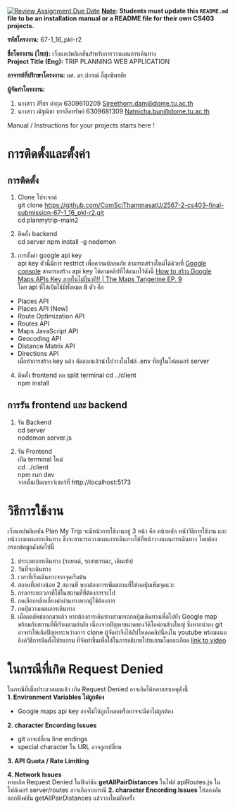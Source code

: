 [![Review Assignment Due Date](https://classroom.github.com/assets/deadline-readme-button-22041afd0340ce965d47ae6ef1cefeee28c7c493a6346c4f15d667ab976d596c.svg)](https://classroom.github.com/a/w8H8oomW)
**<ins>Note</ins>: Students must update this `README.md` file to be an installation manual or a README file for their own CS403 projects.**

**รหัสโครงงาน:** 67-1_16_pkl-r2

**ชื่อโครงงาน (ไทย):** เว็บแอปพลิเคชันสำหรับการวางแผนการเดินทาง  
**Project Title (Eng):** TRIP PLANNING WEB APPLICATION

**อาจารย์ที่ปรึกษาโครงงาน:** ผศ. ดร.ปกรณ์ ลี้สุทธิพรชัย
 

**ผู้จัดทำโครงงาน:** 
1. นางสาว สิรีธร ดำกุล 6309610209  Sireethorn.dam@dome.tu.ac.th
2. นางสาว ณัฐณิชา บรรลือทรัพย์ 6309681309 Natnicha.bun@dome.tu.ac.th

   
Manual / Instructions for your projects starts here !

# การติดตั้งและตั้งค่า 

## การติดตั้ง  
1. Clone โปรเจกต์  
git clone https://github.com/ComSciThammasatU/2567-2-cs403-final-submission-67-1_16_pkl-r2.git  
cd planmytrip-main2  

2. ติดตั้ง backend  
cd server
npm install -g nodemon

3. การตั้งค่า google api key  
api key ตัวนี้มีการ restrict เพื่อความปลอดภัย สามารถสร้างใหม่ได้ด้วยที่ [Google console](https://console.cloud.google.com) สามารถสร้าง api key ได้ตามคลิปที่ได้แนบไว้ดังนี้ [How to สร้าง Google Maps APIs Key ภายในไม่กี่นาที!! | The Maps Tangerine EP. 9](https://youtu.be/MtltbXoDQ5M?si=pcal7bDrFEo4Ggr4)  
โดย api ที่ได้เปิดใช้มีทั้งหมด 8 ตัว คือ 
- Places API
- Places API (New)
- Route Optimization API
- Routes API
- Maps JavaScript API
- Geocoding API
- Distance Matrix API
- Directions API   
เมื่อทำการสร้าง key แล้ว คัดลอกแล้วนำไปวางในไฟล์ .env ที่อยู่ในโฟลเดอร์ server


4. ติดตั้ง frontend
กด split terminal
cd ../client  
npm install  

## การรัน frontend และ backend   
1. รัน Backend  
cd  server  
nodemon server.js  

2. รัน Frontend  
เปิด terminal ใหม่  
cd ../client  
npm run dev  
จากนั้นเปิดเบราว์เซอร์ที่ http://localhost:5173 


# วิธีการใช้งาน
เว็บแอปพลิเคชัน Plan My Trip จะมีหน้าการใช้งานอยู่ 3 หน้า คือ หน้าหลัก หนัาวิธีการใช้งาน และหน้าวางแผนการเดินทาง ซึ่งจะสามารถวางแผนการเดินทางได้ที่หน้าวางแผนการเดินทาง โดยต้องกรอกข้อมูลดังต่อไปนี้  
1. ประเภทการเดินทาง (รถยนต์, รถสาธารณะ, เดินเท้า)  
2. วันที่จะเดินทาง  
3. เวลาที่เริ่มเดินทางจากจุดเริ่มต้น  
4. สถานที่อย่างน้อย 2 สถานที่ หากต้องการเพิ่มสถานที่ให้กดปุ่มเพิ่มจุดแวะ  
5. กรอกระยะเวลาที่ใช้ในสถานที่ที่ต้องการจะไป  
6. กดเลือกหลีกเลี่ยงค่าผ่านทางหากผู้ใช้ต้องการ  
7. กดปุ่มวางแผนการเดินทาง  
8. เมื่อผลลัพธ์ออกมาแล้ว หากต้องการเดินทางสามารถกดปุ่มเดินทางเพื่อไปยัง Google map พร้อมกับสถานที่ที่เรียงตามลำดับ
เนื่องจากปัญหาขนาดของวิดิโอค่อนข้างใหญ่ ซึ่งหากนำลง git อาจทำให้เกิดปัญหาระหว่างการ clone ผู้จัดทำจึงได้อัปโหลดคลิปนี้ลงใน youtube พร้อมแนบลิงค์วิธีการติดตั้งโปรแกรม ที่จัดทำขึ้นเพื่อใช้ในการอธิบายโปรแกรมโดยละเอียด
[link to video](https://youtu.be/BbFQV26sR3E)


# ในกรณีที่เกิด Request Denied
ในกรณีที่เมื่อประมวลผลแล้ว เกิด Request Denied อาจเกิดได้หลายสาเหตุดังนี้  
**1. Environment Variables ไม่ถูกต้อง**  
- Google maps api key อาจไม่ได้ถูกโหลดหรืออาจจะมีค่าไม่ถูกต้อง

   
**2. character Encording Issues**  
- git อาจเปลี่ยน line endings  
- special character ใน URL อาจถูกเปลี่ยน

 
**3. API Quota / Rate Limiting**  


**4. Network Issues**  
หากเกิด Request Denied ในฟังก์ชัน **getAllPairDistances** ในไฟล์ apiRoutes.js ในโฟล์เดอร์ server/routes อาจเกิดจากกรณี **2. character Encording Issues** ให้ลองคัดลอกฟังค์ชัน getAllPairDistances แล้ววางใหม่อีกครั้ง
